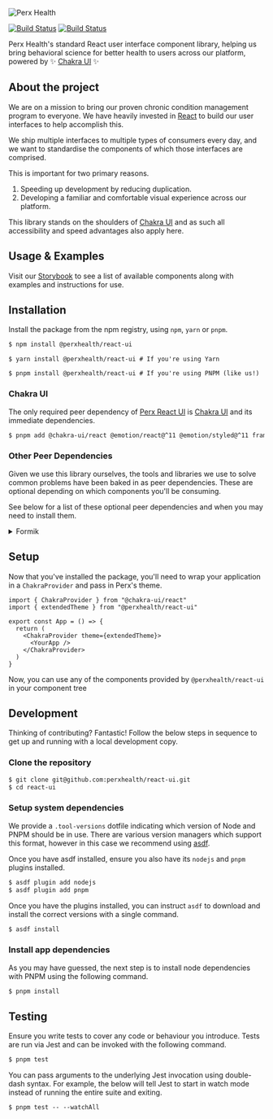 ![Perx Health](https://user-images.githubusercontent.com/4101096/163123610-9dfa9263-1518-4f5d-8839-9ddc142a513e.png)

[![Build Status](https://github.com/perxhealth/react-ui/actions/workflows/publish.yml/badge.svg)](https://github.com/perxhealth/react-ui/actions/workflows/publish.yml) [![Build Status](https://github.com/perxhealth/react-ui/actions/workflows/main.yml/badge.svg)](https://github.com/perxhealth/react-ui/actions/workflows/main.yml)

Perx Health's standard React user interface component library, helping us bring
behavioral science for better health to users across our platform, powered by
:sparkles: [Chakra UI](https://chakra-ui.com/) :sparkles:

## About the project

We are on a mission to bring our proven chronic condition management program to
everyone. We have heavily invested in [React](https://reactjs.org/) to build our
user interfaces to help accomplish this.

We ship multiple interfaces to multiple types of consumers every day, and we
want to standardise the components of which those interfaces are comprised.

This is important for two primary reasons.

1. Speeding up development by reducing duplication.
2. Developing a familiar and comfortable visual experience across our platform.

This library stands on the shoulders of [Chakra UI](https://chakra-ui.com) and
as such all accessibility and speed advantages also apply here.

## Usage & Examples

Visit our [Storybook](https://perxhealth.github.io/react-ui) to see a list of
available components along with examples and instructions for use.

## Installation

Install the package from the npm registry, using `npm`, `yarn` or `pnpm`.

```bash
$ npm install @perxhealth/react-ui
```

```
$ yarn install @perxhealth/react-ui # If you're using Yarn
```

```
$ pnpm install @perxhealth/react-ui # If you're using PNPM (like us!)
```

### Chakra UI

The only required peer dependency of [Perx React UI](https://github.com/perxhealth.com/react-ui) is [Chakra UI](https://chakra-ui.com/) and its immediate dependencies.

```bash
$ pnpm add @chakra-ui/react @emotion/react@^11 @emotion/styled@^11 framer-motion@^6
```

### Other Peer Dependencies

Given we use this library ourselves, the tools and libraries we use to solve
common problems have been baked in as peer dependencies. These are optional
depending on which components you'll be consuming.

See below for a list of these optional peer dependencies and when you may need
to install them.

<details>
<summary>Formik</summary>

[Formik](https://formik.org) must be installed to use any of our opinionated
form related components, such as `TextInput` or `RadioGroup`.

```bash
$ pnpm install formik
```

</details>

## Setup

Now that you've installed the package, you'll need to wrap your application
in a `ChakraProvider` and pass in Perx's theme.

```tsx
import { ChakraProvider } from "@chakra-ui/react"
import { extendedTheme } from "@perxhealth/react-ui"

export const App = () => {
  return (
    <ChakraProvider theme={extendedTheme}>
      <YourApp />
    </ChakraProvider>
  )
}
```

Now, you can use any of the components provided by `@perxhealth/react-ui` in
your component tree

## Development

Thinking of contributing? Fantastic! Follow the below steps in sequence to get
up and running with a local development copy.

### Clone the repository

```bash
$ git clone git@github.com:perxhealth/react-ui.git
$ cd react-ui
```

### Setup system dependencies

We provide a `.tool-versions` dotfile indicating which version of Node
and PNPM should be in use. There are various version managers which support this
format, however in this case we recommend using [asdf](https://github.com/asdf-vm/asdf).

Once you have asdf installed, ensure you also have its `nodejs` and `pnpm`
plugins installed.

```bash
$ asdf plugin add nodejs
$ asdf plugin add pnpm
```

Once you have the plugins installed, you can instruct `asdf` to download
and install the correct versions with a single command.

```bash
$ asdf install
```

### Install app dependencies

As you may have guessed, the next step is to install node dependencies with PNPM
using the following command.

```bash
$ pnpm install
```

## Testing

Ensure you write tests to cover any code or behaviour you introduce. Tests are
run via Jest and can be invoked with the following command.

```bash
$ pnpm test
```

You can pass arguments to the underlying Jest invocation using double-dash
syntax. For example, the below will tell Jest to start in watch mode instead of
running the entire suite and exiting.

```
$ pnpm test -- --watchAll
```

